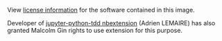 View [license information](https://hub.docker.com/r/jupyterhub/jupyterhub/#license) for the software contained in this image.

Developer of [jupyter-python-tdd nbextension](https://github.com/Fandekasp/jupyter-python-tdd) (Adrien LEMAIRE) has also granted Malcolm Gin rights to use extension for this purpose.
